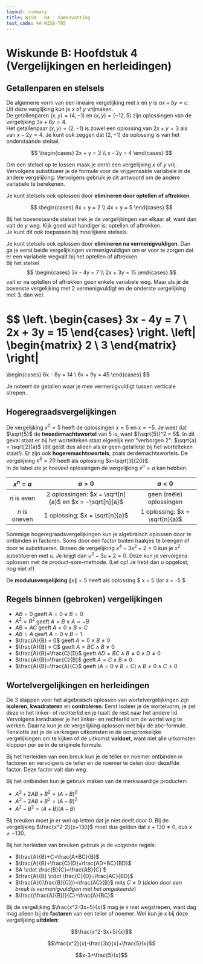 ```yaml
---
layout: summary
title: WISB - H4 - Samenvatting
test_code: 4A-WISB-T05
---
```


# Wiskunde B: Hoofdstuk 4 (Vergelijkingen en herleidingen)

## Getallenparen en stelsels

De algemene vorm van een lineaire vergelijking met $x$ en $y$ is $ax+by=c$. Uit deze verglijking kun je $x$ of $y$ vrijmaken.  
De getallenparen $(x, y) = (4, -1)$ en $(x, y) = (-12, 5)$ zijn oplossingen van de vergelijking $3x+8y=4$.  
Het getallenpaar $(x, y) = (2, -1)$ is zowel een oplossing van $2x+y=3$ als van $x-2y=4$. Je kunt ook zeggen dat $(2, -1)$ de oplossing is van het onderstaande stelsel.

$$
\begin{cases}
2x + y = 3 \\
x - 2y = 4
\end{cases}
$$

Om een stelsel op te lossen maak je eerst een vergelijking $x$ of $y$ vrij. Vervolgens substitueer je de formule voor de vrijgemaakte variabele in de andere vergelijking. Vervolgens gebruik je dit antwoord om de andere variabele te berekenen.

Je kunt stelsels ook oplossen door **elimineren door optellen of aftrekken**.

$$
\begin{cases}
8x + y = 2 \\
4x + y = 5
\end{cases}
$$

Bij het bovenstaande stelsel trek je de vergelijkingen van elkaar af, want dan valt de $y$ weg. Kijk goed wat handiger is: optellen of aftrekken.  
Je kunt dit ook toepassen bij moeilijkere stelsels.

Je kunt stelsels ook oplossen door **elimineren na vermenigvuldigen**. Dan ga je eerst beide vergelijkingen vermenigvuldigen om er voor te zorgen dat er een variabele wegvalt bij het optellen of aftrekken.  
Bij het stelsel 
$$
\begin{cases}
3x - 4y = 7 \\
2x + 3y = 15
\end{cases}
$$
valt er na optellen of aftrekken geen enkele variabele weg. Maar als je de bovenste vergelijking met 2 vermenigvuldigt en de onderste vergelijking met 3, dan wel:

$$
\left.
\begin{cases}
3x - 4y = 7 \\
2x + 3y = 15
\end{cases}
\right.
\left|
\begin{matrix}
2 \\
3
\end{matrix}
\right|
=
\begin{cases}
6x - 8y = 14 \\
6x + 9y = 45
\end{cases}
$$

Je noteert de getallen waar je mee vermenigvuldigt tussen verticale strepen.

## Hogeregraadsvergelijkingen

De vergelijking $x^2 = 5$ heeft de oplossingen $x=5$ en $x=-5$. Je weet dat $\sqrt{5}$ de **tweedemachtswortel** van 5 is, want $(\sqrt{5})^2 = 5$. In dit geval staat er bij het wortelteken staat eigenlijk een "verborgen 2": $\sqrt{a} = \sqrt[2]{a}$ (dit geldt dus alleen als er geen getalletje bij het wortelteken staat!). Er zijn ook **hogeremachtswortels**, zoals derdemachtswortels. De vergelijking $x^3 = 20$ heeft als oplossing $x=\sqrt[3]{20}$.  
In de tabel zie je hoeveel oplossingen de vergelijking $x^n = a$ kan hebben.

|   $x^n = a$   |                         $a > 0$                          |            $a < 0$             |
| :-----------: | :------------------------------------------------------: | :----------------------------: |
|  $n$ is even  | 2 oplossingen: $x = \sqrt[n]{a}$ en $x = -\sqrt[n]{a}$ |     geen (reële) oplossingen   |
| $n$ is oneven |              1 oplossing: $x = \sqrt[n]{a}$              | 1 oplossing: $x = \sqrt[n]{a}$ |

Sommige hogeregraadsvergelijkingen kun je algebraïsch oplossen door te ontbinden in factoren. Soms door een factor buiten haakjes te brengen of door te substitueren. Binnen de vergelijking $x^4-3x^2+2=0$ kun je $x^2$ substitueren met $u$. Je krijgt dan $u^2-3u+2=0$. Deze kun je vervolgens oplossen met de product-som-methode. (Let op! Je hebt dan $u$ opgelost; nog niet $x$!)

De **modulusvergelijking** $\| x \| = 5$ heeft als oplossing $ x = 5 \lor x = -5 $

## Regels binnen (gebroken) vergelijkingen

* $AB = 0$ geeft $A = 0 \lor B = 0$
* $A^2=B^2$ geeft $A=B \lor A=-B$
* $AB=AC$ geeft $A=0 \lor B=C$
* $AB=A$ geeft $A=0 \lor B=1$  
* $\frac{A}{B} = 0$ geeft $A=0 \land B \neq 0$
* $\frac{A}{B} = C$ geeft $A=BC \land B \neq 0$
* $\frac{A}{B}=\frac{C}{D}$ geeft $AD=BC \land B \neq 0 \land D \neq 0$
* $\frac{A}{B}=\frac{C}{B}$ geeft $A=C \land B \neq 0$
* $\frac{A}{B}=\frac{A}{C}$ geeft $(A=0 \lor B=C) \land B \neq 0 \land C \neq 0$

## Wortelvergelijkingen en herleidingen

De 3 stappen voor het algebraïsch oplossen van wortelvergelijkingen zijn **isoleren**, **kwadrateren** en **controleren**. Eerst isoleer je de wortelvorm; je zet deze in het linker- of rechterlid en je haalt de rest naar het andere lid. Vervolgens kwadrateer je het linker- en rechterlid om de wortel weg te werken. Daarna kun je de vergelijking oplossen met bijv de abc-formule. Tenslotte zet je de verkregen uitkomsten in de oorspronkelijke vergelijkingen om te kijken of de uitkomst **voldoet**, want niet alle uitkomsten kloppen per se in de originele formule.

Bij het herleiden van een breuk kun je de teller en noemer ontbinden in factoren en vervolgens de teller en de noemer te delen door dezelfde factor. Deze factor valt dan weg.

Bij het ontbinden kun je gebruik maken van de merkwaardige producten:

* $A^2+2AB+B^2=(A+B)^2$
* $A^2-2AB+B^2=(A-B)^2$  
* $A^2-B^2=(A+B)(A-B)$

Bij breuken moet je er wel op letten dat je niet deelt door 0. Bij de vergelijking $\frac{x^2-2}{x+130}$ moet dus gelden dat $x+130 \neq 0$, dus $x \neq -130$.

Bij het herleiden van breuken gebruik je de volgende regels:

* $\frac{A}{B}+C=\frac{A+BC}{B}$
* $\frac{A}{B}+\frac{C}{D}=\frac{AD+BC}{BD}$  
* $A \cdot \frac{B}{C}=\frac{AB}{C} $
* $\frac{A}{B} \cdot \frac{C}{D}=\frac{AC}{BD}$  
* $\frac{A}{(\frac{B}{C})}=\frac{AC}{B}$ mits $C \neq 0$ (*delen door een breuk is vermenigvuldigen met het omgekeerde*)
* $\frac{(\frac{A}{B})}{C}=\frac{A}{BC}$

Bij de vergelijking $\frac{x^2-3x+5}{x}$ mag je $x$ niet wegstrepen, want dag mag alleen bij de **factoren** van een teller of noemer. Wel kun je $x$ bij deze vergelijking **uitdelen**:

$$\frac{x^2-3x+5}{x}$$

$$\frac{x^2}{x}-\frac{3x}{x}+\frac{5}{x}$$

$$x-3+\frac{5}{x}$$
